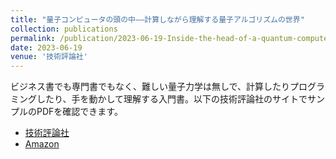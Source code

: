 ```yaml
---
title: "量子コンピュータの頭の中――計算しながら理解する量子アルゴリズムの世界"
collection: publications
permalink: /publication/2023-06-19-Inside-the-head-of-a-quantum-computer
date: 2023-06-19
venue: '技術評論社'
---
```

ビジネス書でも専門書でもなく、難しい量子力学は無しで、計算したりプログラミングしたり、手を動かして理解する入門書。以下の技術評論社のサイトでサンプルのPDFを確認できます。
 * [技術評論社](https://gihyo.jp/book/2023/978-4-297-13511-9)
 * [Amazon](https://www.amazon.co.jp/dp/4297135116/)
